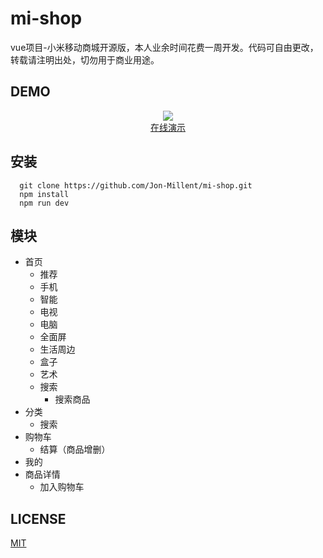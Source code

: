 # mi-shop
vue项目-小米移动商城开源版，本人业余时间花费一周开发。代码可自由更改，转载请注明出处，切勿用于商业用途。

## DEMO
<div align="center">
  <img src="https://qr.api.cli.im/qr?data=http%253A%252F%252Fshow.thisummer.com%252Fmi&level=H&transparent=false&bgcolor=%23ffffff&forecolor=%23000000&blockpixel=12&marginblock=1&logourl=&size=280&kid=cliim&key=22999c679b90305351c44aff4cf5456c">
  
</div>
<div align="center">
  <a href="http://show.thisummer.com/mi">在线演示</a>
</div>

## 安装
```
  git clone https://github.com/Jon-Millent/mi-shop.git
  npm install
  npm run dev
```
## 模块
* 首页
  * 推荐
  * 手机
  * 智能
  * 电视
  * 电脑
  * 全面屏
  * 生活周边
  * 盒子
  * 艺术
  * 搜索
    * 搜索商品
* 分类
  * 搜索
* 购物车
  * 结算（商品增删）
* 我的
* 商品详情
  * 加入购物车

## LICENSE
<a href="http://opensource.org/licenses/MIT">MIT</a>
